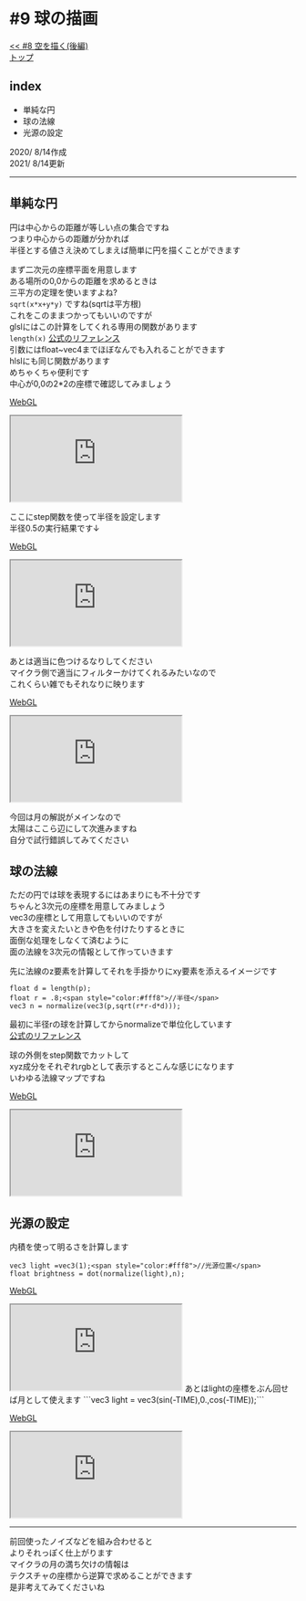 # #9 球の描画
[<< #8 空を描く(後編)](?i=8)  
[トップ](?)  

## index
- 単純な円
- 球の法線
- 光源の設定

2020/ 8/14作成  
2021/ 8/14更新

---
## 単純な円
円は中心からの距離が等しい点の集合ですね  
つまり中心からの距離が分かれば  
半径とする値さえ決めてしまえば簡単に円を描くことができます  
  
まず二次元の座標平面を用意します  
ある場所の0,0からの距離を求めるときは  
三平方の定理を使いますよね?  
```sqrt(x*x+y*y)```
ですね(sqrtは平方根)  
これをこのままつかってもいいのですが  
glslにはこの計算をしてくれる専用の関数があります  
```length(x)```
[公式のリファレンス](https://www.khronos.org/registry/OpenGL-Refpages/gl4/html/length.xhtml)  
引数にはfloat~vec4までほぼなんでも入れることができます  
hlslにも同じ関数があります  
めちゃくちゃ便利です  
中心が0,0の2*2の座標で確認してみましょう  
  
[WebGL](https://mcbeeringi.github.io/apps/webgl/index.html?vsh=VU_RDoIwDPyavpAIOCTIozgeMMYRNPJopiI0kY3gIOrXu4Ex8tLLXXvXlivV4rlTBRC3wrJqNPbFZaEhZfvkkLAdeBG4q07gTba11muuTDtn2ZYekzhPM7YZZ3revlCUYwTR0Hx1idfBiALIEkgIgZHBDc068OjfNvv5tmxf-xwH_Gg2B7LWxacQxJobOrDBXd5PqXygQil-OZOzrOkPENAP&fsh=ZY2xDsIwDES_xntIkEpHaEFiYGNHUZumltI4CqUSf89FFBhYfPLd8zll1_GdJZJWI_sxQYcgdiZzILV_RB4kT3-hVtfz5fhmFpufHD28xXUaklZfuMc2WUb5jnRNVbFJ1Z-OEpNpMYOLfh6BpcKZlfPhdsrWNxIkf1E82QKEGEhfeN1sfmdV-wI=&c_rot=1.57,1.57,0&c_os=0.0,0.0,3.0&model=1)  
<iframe class='gl' src='https://mcbeeringi.github.io/apps/webgl/index.html?vsh=VU_RDoIwDPyavpAIOCTIozgeMMYRNPJopiI0kY3gIOrXu4Ex8tLLXXvXlivV4rlTBRC3wrJqNPbFZaEhZfvkkLAdeBG4q07gTba11muuTDtn2ZYekzhPM7YZZ3revlCUYwTR0Hx1idfBiALIEkgIgZHBDc068OjfNvv5tmxf-xwH_Gg2B7LWxacQxJobOrDBXd5PqXygQil-OZOzrOkPENAP&fsh=ZY2xDsIwDES_xntIkEpHaEFiYGNHUZumltI4CqUSf89FFBhYfPLd8zll1_GdJZJWI_sxQYcgdiZzILV_RB4kT3-hVtfz5fhmFpufHD28xXUaklZfuMc2WUb5jnRNVbFJ1Z-OEpNpMYOLfh6BpcKZlfPhdsrWNxIkf1E82QKEGEhfeN1sfmdV-wI=&fps=0.1&c_rot=1.57,1.57,0&c_os=0.0,0.0,3.0&model=1&stuff=none'></iframe>  
  
ここにstep関数を使って半径を設定します  
半径0.5の実行結果です↓  
  
[WebGL](https://mcbeeringi.github.io/apps/webgl/index.html?vsh=VU_RDoIwDPyavpAIOCTIozgeMMYRNPJopiI0kY3gIOrXu4Ex8tLLXXvXlivV4rlTBRC3wrJqNPbFZaEhZfvkkLAdeBG4q07gTba11muuTDtn2ZYekzhPM7YZZ3revlCUYwTR0Hx1idfBiALIEkgIgZHBDc068OjfNvv5tmxf-xwH_Gg2B7LWxacQxJobOrDBXd5PqXygQil-OZOzrOkPENAP&fsh=ZY7BCsIwEES_Zq8SE6XtUdsKHrx5l9CmyUKahDQW_Hs3Wq3gZYedeTtsiKrDCb0DzgxqE0gH62UCcQR2uDscfBz_Qs6u50v7ZmYZH-g0ebPqOElYfI89baNEKi-BV1BkG1j16cgxiIamVU4nQ1jInFi4NZ-SoqRkmz3wuv9ltL2dotS1tz5-cXpkRziJIHnxvN6uZ0XzBA==&c_rot=1.57,1.57,0&c_os=0.0,0.0,3.0&model=1)  
<iframe class='gl' src='https://mcbeeringi.github.io/apps/webgl/index.html?vsh=VU_RDoIwDPyavpAIOCTIozgeMMYRNPJopiI0kY3gIOrXu4Ex8tLLXXvXlivV4rlTBRC3wrJqNPbFZaEhZfvkkLAdeBG4q07gTba11muuTDtn2ZYekzhPM7YZZ3revlCUYwTR0Hx1idfBiALIEkgIgZHBDc068OjfNvv5tmxf-xwH_Gg2B7LWxacQxJobOrDBXd5PqXygQil-OZOzrOkPENAP&fsh=ZY7BCsIwEES_Zq8SE6XtUdsKHrx5l9CmyUKahDQW_Hs3Wq3gZYedeTtsiKrDCb0DzgxqE0gH62UCcQR2uDscfBz_Qs6u50v7ZmYZH-g0ebPqOElYfI89baNEKi-BV1BkG1j16cgxiIamVU4nQ1jInFi4NZ-SoqRkmz3wuv9ltL2dotS1tz5-cXpkRziJIHnxvN6uZ0XzBA==&fps=0.1&c_rot=1.57,1.57,0&c_os=0.0,0.0,3.0&model=1&stuff=none'></iframe>  
  
あとは適当に色つけるなりしてください  
マイクラ側で適当にフィルターかけてくれるみたいなので  
これくらい雑でもそれなりに映ります  
  
[WebGL](https://mcbeeringi.github.io/apps/webgl/index.html?vsh=VU_RDoIwDPyavpAIOCTIozgeMMYRNPJopiI0kY3gIOrXu4Ex8tLLXXvXlivV4rlTBRC3wrJqNPbFZaEhZfvkkLAdeBG4q07gTba11muuTDtn2ZYekzhPM7YZZ3revlCUYwTR0Hx1idfBiALIEkgIgZHBDc068OjfNvv5tmxf-xwH_Gg2B7LWxacQxJobOrDBXd5PqXygQil-OZOzrOkPENAP&fsh=fY7NDoIwEISfphcTm9qiwFFBEw_evJsK2G5SKClI9O3dAhL_4mWnnZl-29oVGTRgK8KZBqVr1IuxsiViQ9j6WsHFuvIr5Oy4P2yHTifdHSqFXldkHKUefQs53koJCI8Ij0nobcLiJ8PHRKQ4TVGpVmOt9j0x9pAXYNhMtcGIUATKghKe0NiPHs-Tpl9VyhtO5tMFXYbzfBbQPo9_wPVfeOTHaoC_Yef5B06Z085JlVhj3SeyBP9SU6fO_pOTyldwVoBBmVw9Hp4rwvQB&c_rot=1.57,1.57,0&c_os=0.0,0.0,3.0&model=1)  
<iframe class='gl' src='https://mcbeeringi.github.io/apps/webgl/index.html?vsh=VU_RDoIwDPyavpAIOCTIozgeMMYRNPJopiI0kY3gIOrXu4Ex8tLLXXvXlivV4rlTBRC3wrJqNPbFZaEhZfvkkLAdeBG4q07gTba11muuTDtn2ZYekzhPM7YZZ3revlCUYwTR0Hx1idfBiALIEkgIgZHBDc068OjfNvv5tmxf-xwH_Gg2B7LWxacQxJobOrDBXd5PqXygQil-OZOzrOkPENAP&fsh=fY7NDoIwEISfphcTm9qiwFFBEw_evJsK2G5SKClI9O3dAhL_4mWnnZl-29oVGTRgK8KZBqVr1IuxsiViQ9j6WsHFuvIr5Oy4P2yHTifdHSqFXldkHKUefQs53koJCI8Ij0nobcLiJ8PHRKQ4TVGpVmOt9j0x9pAXYNhMtcGIUATKghKe0NiPHs-Tpl9VyhtO5tMFXYbzfBbQPo9_wPVfeOTHaoC_Yef5B06Z085JlVhj3SeyBP9SU6fO_pOTyldwVoBBmVw9Hp4rwvQB&fps=0.1&c_rot=1.57,1.57,0&c_os=0.0,0.0,3.0&model=1&stuff=none'></iframe>  
  
今回は月の解説がメインなので  
太陽はここら辺にして次進みますね  
自分で試行錯誤してみてください

  

## 球の法線
ただの円では球を表現するにはあまりにも不十分です  
ちゃんと3次元の座標を用意してみましょう  
vec3の座標として用意してもいいのですが  
大きさを変えたいときや色を付けたりするときに  
面倒な処理をしなくて済むように  
面の法線を3次元の情報として作っていきます  
  
先に法線のz要素を計算してそれを手掛かりにxy要素を添えるイメージです  

```
float d = length(p);
float r = .8;<span style="color:#fff8">//半径</span>
vec3 n = normalize(vec3(p,sqrt(r*r-d*d)));
```

最初に半径rの球を計算してからnormalizeで単位化しています  
[公式のリファレンス](https://www.khronos.org/registry/OpenGL-Refpages/gl4/html/normalize.xhtml)  

球の外側をstep関数でカットして  
xyz成分をそれぞれrgbとして表示するとこんな感じになります  
いわゆる法線マップですね  
  
[WebGL](https://mcbeeringi.github.io/apps/webgl/index.html?vsh=VU_RDoIwDPyavpAIOCTIozgeMMYRNPJopiI0kY3gIOrXu4Ex8tLLXXvXlivV4rlTBRC3wrJqNPbFZaEhZfvkkLAdeBG4q07gTba11muuTDtn2ZYekzhPM7YZZ3revlCUYwTR0Hx1idfBiALIEkgIgZHBDc068OjfNvv9tGxf-xwH_Gg2B7LWxacQxJobOrDBXd5PqXygQil-OZOzrOkPENAP&fsh=ZY5dC8IgFIZ_jTeLhmhj7rK2gi666z5kMyc4tbM1qF_fkbVFBeLB9-M5BlC16Y13hNHW6DbgvFovB8J3hG7vzlw9dH8mo-fjaT9lRgkP4zRqo6oZjvDWvWnw1UmDcEFYQfIoE1rMjGgTXuFtldNDi7EQc_wnB0suFYuJyzgqbvEcflRa81SImcxIK_sbIENAAusmaSJ-OjNH28sBpC699Z892N9gySVptkqzSBkUwgT2S_gC5NUL&c_rot=1.57,1.57,0&c_os=0.0,0.0,3.0&model=1)  
<iframe class='gl' src='https://mcbeeringi.github.io/apps/webgl/index.html?vsh=VU_RDoIwDPyavpAIOCTIozgeMMYRNPJopiI0kY3gIOrXu4Ex8tLLXXvXlivV4rlTBRC3wrJqNPbFZaEhZfvkkLAdeBG4q07gTba11muuTDtn2ZYekzhPM7YZZ3revlCUYwTR0Hx1idfBiALIEkgIgZHBDc068OjfNvv9tGxf-xwH_Gg2B7LWxacQxJobOrDBXd5PqXygQil-OZOzrOkPENAP&fsh=ZY5dC8IgFIZ_jTeLhmhj7rK2gi666z5kMyc4tbM1qF_fkbVFBeLB9-M5BlC16Y13hNHW6DbgvFovB8J3hG7vzlw9dH8mo-fjaT9lRgkP4zRqo6oZjvDWvWnw1UmDcEFYQfIoE1rMjGgTXuFtldNDi7EQc_wnB0suFYuJyzgqbvEcflRa81SImcxIK_sbIENAAusmaSJ-OjNH28sBpC699Z892N9gySVptkqzSBkUwgT2S_gC5NUL&fps=0.1&c_rot=1.57,1.57,0&c_os=0.0,0.0,3.0&model=1&stuff=none'></iframe>  

  

## 光源の設定
内積を使って明るさを計算します  

```
vec3 light =vec3(1);<span style="color:#fff8">//光源位置</span>
float brightness = dot(normalize(light),n);
```
[WebGL](https://mcbeeringi.github.io/apps/webgl/index.html?vsh=VU_RDoIwDPyavpAIOCTIozgeMMYRNPJopiI0kY3gIOrXu4Ex8tLLXXvXlivV4rlTBRC3wrJqNPbFZaEhZfvkkLAdeBG4q07gTba11muuTDtn2ZYekzhPM7YZZ3revlCUYwTR0Hx1idfBiALIEkgIgZHBDc068OjfNvv9tGxf-xwH_Gg2B7LWxacQxJobOrDBXd5PqXygQil-OZOzrOkPENAP&fsh=ZY_NDsIgEISfhksTDYJJ26O2mnjw5t2QllISCritTfTpXdIfa00ICzvDN4sHWehWO0sYrbWqPdbKONERfiT08LS6ctD8iYzeLtfT4OkFvLRV2OtlwbD4se90ibdGaIQnhKUkDm1C04kRZMJz3I20qqvR5oOPr3ww-7bJLGIYx46dNYuDCqPfEjGDGGhZ-wBkJBDBpozKgB_WimPwf93MGt_vlkZl7mcQKnPGwdK4_-aVLkQtBxmxmJjZKTtrO-mDG4_wM02cfwA=&c_rot=1.57,1.57,0&c_os=0.0,0.0,3.0&model=1)  
<iframe class='gl' src='https://mcbeeringi.github.io/apps/webgl/index.html?vsh=VU_RDoIwDPyavpAIOCTIozgeMMYRNPJopiI0kY3gIOrXu4Ex8tLLXXvXlivV4rlTBRC3wrJqNPbFZaEhZfvkkLAdeBG4q07gTba11muuTDtn2ZYekzhPM7YZZ3revlCUYwTR0Hx1idfBiALIEkgIgZHBDc068OjfNvv9tGxf-xwH_Gg2B7LWxacQxJobOrDBXd5PqXygQil-OZOzrOkPENAP&fsh=ZY_NDsIgEISfhksTDYJJ26O2mnjw5t2QllISCritTfTpXdIfa00ICzvDN4sHWehWO0sYrbWqPdbKONERfiT08LS6ctD8iYzeLtfT4OkFvLRV2OtlwbD4se90ibdGaIQnhKUkDm1C04kRZMJz3I20qqvR5oOPr3ww-7bJLGIYx46dNYuDCqPfEjGDGGhZ-wBkJBDBpozKgB_WimPwf93MGt_vlkZl7mcQKnPGwdK4_-aVLkQtBxmxmJjZKTtrO-mDG4_wM02cfwA=&fps=0.1&c_rot=1.57,1.57,0&c_os=0.0,0.0,3.0&model=1&stuff=none'></iframe>  
あとはlightの座標をぶん回せば月として使えます  
```vec3 light = vec3(sin(-TIME),0.,cos(-TIME));```

[WebGL](https://mcbeeringi.github.io/apps/webgl/index.html?vsh=VU_RDoIwDPyavpAIOCTIozgeMMYRNPJopiI0kY3gIOrXu4Ex8tLLXXvXlivV4rlTBRC3wrJqNPbFZaEhZfvkkLAdeBG4q07gTba11muuTDtn2ZYekzhPM7YZZ3revlCUYwTR0Hx1idfBiALIEkgIgZHBDc068OjfNvv9tGxf-xwH_Gg2B7LWxacQxJobOrDBXd5PqXygQil-OZOzrOkPENAP&fsh=ZY9RC4IwFIV_zV4EZWiQPZYV9NBb7zF0zsHc1p0J9eu7N83SQLZ5ztl3zzzIUgftLEt5o1Xjca-NEx3Ldoxv71bXDto_M-WX0_kwZHoBD20Var0sU9z8qDtd4V8rNMJzlm7YmmTGNx8G2Szb42qkVV2DMU-5bJGDKZfkk4nDMlTs5FksKox-SsQMJtGKcANk5BBBXEUV4YdvwTH4vm5ijffDu3r8fivdKniCS-nCTP2ylLkeQajCGQe_rNW3UuWozW_XcTLh7adeETrpKY1HmA1Z718=&c_rot=1.57,1.57,0&c_os=0.0,0.0,3.0&model=1)  
<iframe class='gl' src='https://mcbeeringi.github.io/apps/webgl/index.html?vsh=VU_RDoIwDPyavpAIOCTIozgeMMYRNPJopiI0kY3gIOrXu4Ex8tLLXXvXlivV4rlTBRC3wrJqNPbFZaEhZfvkkLAdeBG4q07gTba11muuTDtn2ZYekzhPM7YZZ3revlCUYwTR0Hx1idfBiALIEkgIgZHBDc068OjfNvv9tGxf-xwH_Gg2B7LWxacQxJobOrDBXd5PqXygQil-OZOzrOkPENAP&fsh=ZY9RC4IwFIV_zV4EZWiQPZYV9NBb7zF0zsHc1p0J9eu7N83SQLZ5ztl3zzzIUgftLEt5o1Xjca-NEx3Ldoxv71bXDto_M-WX0_kwZHoBD20Var0sU9z8qDtd4V8rNMJzlm7YmmTGNx8G2Szb42qkVV2DMU-5bJGDKZfkk4nDMlTs5FksKox-SsQMJtGKcANk5BBBXEUV4YdvwTH4vm5ijffDu3r8fivdKniCS-nCTP2ylLkeQajCGQe_rNW3UuWozW_XcTLh7adeETrpKY1HmA1Z718=&fps=20&c_rot=1.57,1.57,0&c_os=0.0,0.0,3.0&model=1&stuff=none'></iframe>  

---
前回使ったノイズなどを組み合わせると  
よりそれっぽく仕上がります  
マイクラの月の満ち欠けの情報は  
テクスチャの座標から逆算で求めることができます  
是非考えてみてくださいね  
